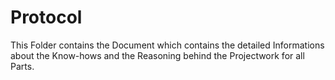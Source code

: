# Protocol
This Folder contains the Document which contains the detailed Informations about the Know-hows and the Reasoning behind the Projectwork for all Parts.